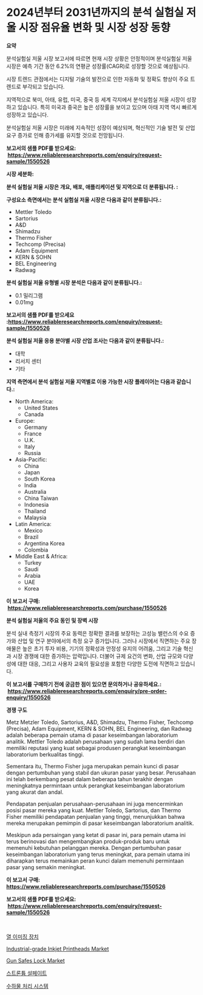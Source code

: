 <p><h1>2024년부터 2031년까지의 분석 실험실 저울 시장 점유율 변화 및 시장 성장 동향</h1></p><p><strong>요약</strong></p>
<p><p>분석실험실 저울 시장 보고서에 따르면 현재 시장 상황은 안정적이며 분석실험실 저울 시장은 예측 기간 동안 6.2%의 연평균 성장률(CAGR)로 성장할 것으로 예상됩니다.</p><p>시장 트렌드 관점에서는 디지털 기술의 발전으로 인한 자동화 및 정확도 향상이 주요 트렌드로 부각되고 있습니다.</p><p>지역적으로 북미, 아태, 유럽, 미국, 중국 등 세계 각지에서 분석실험실 저울 시장이 성장하고 있습니다. 특히 미국과 중국은 높은 성장률을 보이고 있으며 아태 지역 역시 빠르게 성장하고 있습니다.</p><p>분석실험실 저울 시장은 미래에 지속적인 성장이 예상되며, 혁신적인 기술 발전 및 산업 요구 증가로 인해 증가세를 유지할 것으로 전망됩니다.</p></p>
<p><strong>보고서의 샘플 PDF를 받으세요: &nbsp;<a href="https://www.reliableresearchreports.com/enquiry/request-sample/1550526">https://www.reliableresearchreports.com/enquiry/request-sample/1550526</a></strong></p>
<p><strong>시장 세분화:</strong></p>
<p><strong> 분석 실험실 저울 시장은 개요, 배포, 애플리케이션 및 지역으로 더 분류됩니다. :</strong></p>
<p><strong>구성요소 측면에서는 분석 실험실 저울 시장은 다음과 같이 분류됩니다.:</strong></p>
<p><ul><li>Mettler Toledo</li><li>Sartorius</li><li>A&D</li><li>Shimadzu</li><li>Thermo Fisher</li><li>Techcomp (Precisa)</li><li>Adam Equipment</li><li>KERN & SOHN</li><li>BEL Engineering</li><li>Radwag</li></ul></p>
<p><strong> 분석 실험실 저울 유형별 시장 분석은 다음과 같이 분류됩니다.:</strong></p>
<p><ul><li>0.1 밀리그램</li><li>0.01mg</li></ul></p>
<p><strong>보고서의 샘플 PDF를 받으세요 :<a href="https://www.reliableresearchreports.com/enquiry/request-sample/1550526">https://www.reliableresearchreports.com/enquiry/request-sample/1550526</a></strong></p>
<p><strong> 분석 실험실 저울 응용 분야별 시장 산업 조사는 다음과 같이 분류됩니다.:</strong></p>
<p><ul><li>대학</li><li>리서치 센터</li><li>기타</li></ul></p>
<p><strong>지역 측면에서 분석 실험실 저울 지역별로 이용 가능한 시장 플레이어는 다음과 같습니다.:</strong></p>
<p><ul>
    <li>
        North America:
        <ul>
            <li>United States</li>
            <li>Canada</li>
        </ul>
    </li>
    <li>
        Europe:
        <ul>
            <li>Germany</li>
            <li>France</li>
            <li>U.K.</li>
            <li>Italy</li>
            <li>Russia</li>
        </ul>
    </li>
    <li>
        Asia-Pacific:
        <ul>
            <li>China</li>
            <li>Japan</li>
            <li>South Korea</li>
            <li>India</li>
            <li>Australia</li>
            <li>China Taiwan</li>
            <li>Indonesia</li>
            <li>Thailand</li>
            <li>Malaysia</li>
        </ul>
    </li>
    <li>
        Latin America:
        <ul>
            <li>Mexico</li>
            <li>Brazil</li>
            <li>Argentina Korea</li>
            <li>Colombia</li>
        </ul>
    </li>
    <li>
        Middle East & Africa:
        <ul>
            <li>Turkey</li>
            <li>Saudi</li>
            <li>Arabia</li>
            <li>UAE</li>
            <li>Korea</li>
        </ul>
    </li>
    </ul></p>
<p><strong>이 보고서 구매: &nbsp;<a href="https://www.reliableresearchreports.com/purchase/1550526">https://www.reliableresearchreports.com/purchase/1550526</a></strong></p>
<p><strong>분석 실험실 저울의 주요 동인 및 장벽 시장</strong></p>
<p><p>분석 실내 측정기 시장의 주요 동력은 정확한 결과를 보장하는 고성능 밸런스의 수요 증가와 산업 및 연구 분야에서의 측정 요구 증가입니다. 그러나 시장에서 직면하는 주요 장애물은 높은 초기 투자 비용, 기기의 정확성과 안정성 유지의 어려움, 그리고 기술 혁신과 시장 경쟁에 대한 증가하는 압력입니다. 더불어 규제 요건의 변화, 산업 규모와 다양성에 대한 대응, 그리고 사용자 교육의 필요성을 포함한 다양한 도전에 직면하고 있습니다.</p></p>
<p><strong>이 보고서를 구매하기 전에 궁금한 점이 있으면 문의하거나 공유하세요.: &nbsp;<a href="https://www.reliableresearchreports.com/enquiry/pre-order-enquiry/1550526">https://www.reliableresearchreports.com/enquiry/pre-order-enquiry/1550526</a></strong></p>
<p><strong>경쟁 구도</strong></p>
<p><p>Metz Metzler Toledo, Sartorius, A&D, Shimadzu, Thermo Fisher, Techcomp (Precisa), Adam Equipment, KERN & SOHN, BEL Engineering, dan Radwag adalah beberapa pemain utama di pasar keseimbangan laboratorium analitik. Mettler Toledo adalah perusahaan yang sudah lama berdiri dan memiliki reputasi yang kuat sebagai produsen perangkat keseimbangan laboratorium berkualitas tinggi.</p><p>Sementara itu, Thermo Fisher juga merupakan pemain kunci di pasar dengan pertumbuhan yang stabil dan ukuran pasar yang besar. Perusahaan ini telah berkembang pesat dalam beberapa tahun terakhir dengan meningkatnya permintaan untuk perangkat keseimbangan laboratorium yang akurat dan andal.</p><p>Pendapatan penjualan perusahaan-perusahaan ini juga mencerminkan posisi pasar mereka yang kuat. Mettler Toledo, Sartorius, dan Thermo Fisher memiliki pendapatan penjualan yang tinggi, menunjukkan bahwa mereka merupakan pemimpin di pasar keseimbangan laboratorium analitik.</p><p>Meskipun ada persaingan yang ketat di pasar ini, para pemain utama ini terus berinovasi dan mengembangkan produk-produk baru untuk memenuhi kebutuhan pelanggan mereka. Dengan pertumbuhan pasar keseimbangan laboratorium yang terus meningkat, para pemain utama ini diharapkan terus memainkan peran kunci dalam memenuhi permintaan pasar yang semakin meningkat.</p></p>
<p><strong>이 보고서 구매: &nbsp; <a href="https://www.reliableresearchreports.com/purchase/1550526">https://www.reliableresearchreports.com/purchase/1550526</a></strong></p>
<p><strong>보고서의 샘플 PDF를 받으세요: &nbsp;<a href="https://www.reliableresearchreports.com/enquiry/request-sample/1550526">https://www.reliableresearchreports.com/enquiry/request-sample/1550526</a></strong><strong></strong></p>
<p>&nbsp;</p>
<p><p><a href="https://medium.com/@hermanokutneva7878567/%EC%97%B4%ED%99%94%EC%83%81-%EC%9D%B4%EB%AF%B8%EC%A7%95-%EC%9E%A5%EB%B9%84-%EC%8B%9C%EC%9E%A5-%EA%B7%9C%EB%AA%A8-cagr-%ED%8A%B8%EB%A0%8C%EB%93%9C-2024-2030-9a3ea7e59bdd">열 이미징 장치</a></p><p><a href="https://github.com/provorikovar/Market-Research-Report-List-3/blob/main/industrial-grade-inkjet-printheads-market.md">Industrial-grade Inkjet Printheads Market</a></p><p><a href="https://github.com/angelajermaine/Market-Research-Report-List-2/blob/main/gun-safes-lock-market.md">Gun Safes Lock Market</a></p><p><a href="https://medium.com/@gabrielblanda5656/%EC%8A%A4%ED%8A%B8%EB%A1%A0%ED%8A%AC-%ED%99%A9%EC%82%B0%EC%97%BC-%EC%8B%9C%EC%9E%A5%EC%9D%80-%EC%8B%9C%EC%9E%A5-%EC%A0%90%EC%9C%A0%EC%9C%A8-%EA%B7%9C%EB%AA%A8-%EB%B0%8F-2031%EB%85%84%EA%B9%8C%EC%A7%80%EC%9D%98-%EC%98%88%EC%B8%A1%EC%9D%84-%EC%A4%91%EC%A0%90%EC%9C%BC%EB%A1%9C%ED%95%A9%EB%8B%88%EB%8B%A4-947672cac092">스트론튬 설페이트</a></p><p><a href="https://github.com/sougarounis/Market-Research-Report-List-3/blob/main/36818196099.md">수하물 처리 시스템</a></p></p>